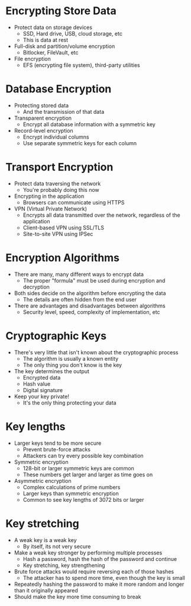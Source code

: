 # Encrypting Store Data
- Protect data on storage devices
	- SSD, Hard drive, USB, cloud storage, etc
	- This is data at rest
- Full-disk and partition/volume encryption
	- Bitlocker, FileVault, etc
- File encryption
	- EFS (encrypting file system), third-party utilities
# Database Encryption
- Protecting stored data
	- And the transmission of that data
- Transparent encryption
	- Encrypt all database information with a symmetric key
- Record-level encryption
	- Encrypt individual columns
	- Use separate symmetric keys for each column
# Transport Encryption
- Protect data traversing the network
	- You're probably doing this now
- Encrypting in the application
	- Browsers can communicate using HTTPS
- VPN (Virtual Private Network)
	- Encrypts all data transmitted over the network, regardless of the application
	- Client-based VPN using SSL/TLS
	- Site-to-site VPN using IPSec
# Encryption Algorithms
- There are many, many different ways to encrypt data
	- The proper "formula" must be used during encryption and decryption
- Both sides decide on the algorithm before encrypting the data
	- The details are often hidden from the end user
- There are advantages and disadvantages between algorithms
	- Security level, speed, complexity of implementation, etc
# Cryptographic Keys
- There's very little that isn't known about the cryptographic process
	- The algorithm is usually a known entity
	- The only thing you don't know is the key
- The key determines the output
	- Encrypted data
	- Hash value
	- Digital signature
- Keep your key private!
	- It's the only thing protecting your data
# Key lengths
- Larger keys tend to be more secure
	- Prevent brute-force attacks
	- Attackers can try every possible key combination
- Symmetric encryption
	- 128-bit or larger symmetric keys are common
	- These numbers get larger and larger as time goes on
- Asymmetric encryption
	- Complex calculations of prime numbers
	- Larger keys than symmetric encryption
	- Common to see key lengths of 3072 bits or larger
# Key stretching
- A weak key is a weak key
	- By itself, its not very secure
- Make a weak key stronger by performing multiple processes
	- Hash a password, hash the hash of the password and continue
	- Key stretching, key strengthening
- Brute force attacks would require reversing each of those hashes
	- The attacker has to spend more time, even though the key is small
- Repeatedly hashing the password to make it more random and longer than it originally appeared
- Should make the key more time consuming to break
